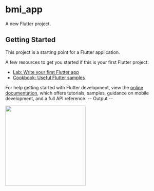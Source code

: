 # bmi_app

A new Flutter project.

## Getting Started

This project is a starting point for a Flutter application.

A few resources to get you started if this is your first Flutter project:

- [Lab: Write your first Flutter app](https://docs.flutter.dev/get-started/codelab)
- [Cookbook: Useful Flutter samples](https://docs.flutter.dev/cookbook)

For help getting started with Flutter development, view the
[online documentation](https://docs.flutter.dev/), which offers tutorials,
samples, guidance on mobile development, and a full API reference.
--  Output --

   <img src= 'https://github.com/user-attachments/assets/b0f59806-b6d9-4914-b2f7-d5d65927a2cc' width=250 height = 250> 

